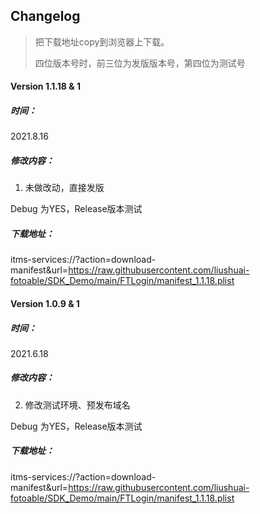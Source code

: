 ## Changelog
> 把下载地址copy到浏览器上下载。
>
> 四位版本号时，前三位为发版版本号，第四位为测试号

#### Version 1.1.18 & 1

##### 时间：

2021.8.16

##### 修改内容：

1. 未做改动，直接发版

Debug 为YES，Release版本测试



##### 下载地址：

itms-services://?action=download-manifest&url=https://raw.githubusercontent.com/liushuai-fotoable/SDK_Demo/main/FTLogin/manifest_1.1.18.plist

#### Version 1.0.9 & 1

##### 时间：

2021.6.18

##### 修改内容：

2. 修改测试环境、预发布域名

Debug 为YES，Release版本测试



##### 下载地址：

itms-services://?action=download-manifest&url=https://raw.githubusercontent.com/liushuai-fotoable/SDK_Demo/main/FTLogin/manifest_1.1.18.plist





